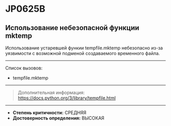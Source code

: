 # JP0625B
## Использование небезопасной функции mktemp
Использование устаревшей функии tempfile.mktemp небезопасно из-за уязвимости с возможной подменой создаваемого 
временного файла.

---
Список вызовов:

* tempfile.mktemp

---
> Дополнительная информация:
> <https://docs.python.org/3/library/tempfile.html>
---
* __Степень критичности:__ СРЕДНЯЯ
* __Достоверность определения:__ ВЫСОКАЯ